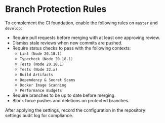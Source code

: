 # Branch Protection Rules

To complement the CI foundation, enable the following rules on `master` and `develop`:

- Require pull requests before merging with at least one approving review.
- Dismiss stale reviews when new commits are pushed.
- Require status checks to pass with the following contexts:
  - `Lint (Node 20.18.1)`
  - `Typecheck (Node 20.18.1)`
  - `Tests (Node 20.18.1)`
  - `Tests (Node 22.x)`
  - `Build Artifacts`
  - `Dependency & Secret Scans`
  - `Docker Image Scanning`
  - `Performance Budgets`
- Require branches to be up to date before merging.
- Block force pushes and deletions on protected branches.

After applying the settings, record the configuration in the repository settings audit log for compliance.
